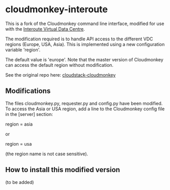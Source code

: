 # cloudmonkey-interoute

This is a fork of the Cloudmonkey command line interface, modified for use with the [Interoute Virtual Data Centre](http://cloudstore.interoute.com/main/WhatInterouteVDC).

The modification required is to handle API access to the different VDC regions (Europe, USA, Asia). This is implemented using a new configuration variable 'region'.

The default value is 'europe'. Note that the master version of Cloudmonkey can access the default region without modification.

See the original repo here: [cloudstack-cloudmonkey](https://github.com/apache/cloudstack-cloudmonkey)

## Modifications

The files cloudmonkey.py, requester.py and config.py have been modified. To access the Asia or USA region, add a line to the Cloudmonkey config file in the [server] section:

region = asia

or 

region = usa

(the region name is not case sensitive).

## How to install this modified version

(to be added)
